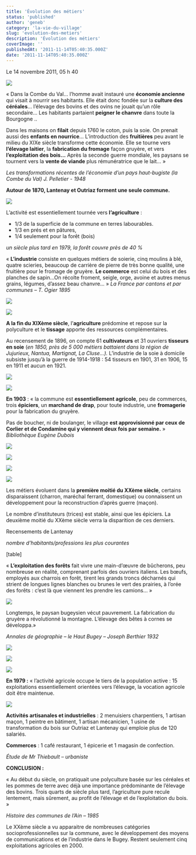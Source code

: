```yaml
---
title: 'Évolution des métiers'
status: 'published'
author: 'geneb'
category: 'la-vie-du-village'
slug: 'evolution-des-metiers'
description: 'Évolution des métiers'
coverImage: ''
publishedAt: '2011-11-14T05:40:35.000Z'
date: '2011-11-14T05:40:35.000Z'
---
```


Le 14 novembre 2011, 05 h 40


![](/img/beguelins/Windows-Live-Writer/390a05e84d25_EE1A/clip_image002_2.jpg)

« Dans la Combe du Val… l’homme avait instauré une **économie ancienne** qui visait à nourrir ses habitants. Elle était donc fondée sur la **culture des céréales**… l’élevage des bovins et des ovins ne jouait qu’un rôle secondaire… Les habitants partaient **peigner le chanvre** dans toute la Bourgogne ..

Dans les maisons on **filait** depuis 1760 le coton, puis la soie. On prenait aussi des **enfants en nourrice**… L’introduction des **fruitières** peu avant le milieu du XIXe siècle transforme cette économie. Elle se tourne vers **l’élevage laitier**, la **fabrication du fromage** façon gruyère, et vers **l’exploitation des bois…** Après la seconde guerre mondiale, les paysans se tournent vers la **vente de viande** plus rémunératrice que le lait… »

*Les transformations récentes de l’économie d’un pays haut-bugiste (la Combe du Val)  J. Pelletier - 1948*

**Autour de 1870, Lantenay et Outriaz forment une seule commune.**

![](/img/beguelins/Windows-Live-Writer/390a05e84d25_EE1A/clip_image004_2.gif)

L’activité est essentiellement tournée vers **l’agriculture** :

- 1/3 de la superficie de la commune en terres labourables.
- 1/3 en prés et en pâtures,
- 1/4 seulement pour  la forêt (bois)

*un siècle plus tard en 1979, la forêt couvre près de 40 %*

« **L’industrie** consiste en quelques métiers de soierie, cinq moulins à blé, quatre scieries, beaucoup de carrière de pierre de très bonne qualité, une fruitière pour le fromage de gruyère. **Le commerce** est celui du bois et des planches de sapin…On récolte froment, seigle, orge, avoine et autres menus grains, légumes, d’assez beau chanvre…  » *La France par cantons et par communes – T. Ogier 1895*


![](/img/beguelins/Windows-Live-Writer/390a05e84d25_EE1A/clip_image006_2.jpg)


![](/img/beguelins/Windows-Live-Writer/390a05e84d25_EE1A/clip_image008_2.jpg)

**A la fin du XIXème siècle**, l’**agriculture** prédomine et repose sur la polyculture et le **tissage** apporte des ressources complémentaires.

Au recensement de 1896, on compte 61 **cultivateurs** et 31 ouvriers **tisseurs en soie** (*en 1850, près de 5 000 métiers battaient dans la région de Jujurieux, Nantua, Martignat, La Cluse…).* L’industrie de la soie à domicile subsiste jusqu’à la guerre de 1914-1918 : 54 tisseurs en 1901, 31 en 1906, 15 en 1911 et aucun en 1921.




![](/img/beguelins/Windows-Live-Writer/390a05e84d25_EE1A/clip_image010_2.jpg)


![](/img/beguelins/Windows-Live-Writer/390a05e84d25_EE1A/clip_image012_2.jpg)

**En 1903** : « la commune est **essentiellement agricole**, peu de commerces, trois **épiciers**,
un **marchand de drap**, pour toute industrie, une **fromagerie** pour la fabrication du gruyère.

Pas de boucher, ni de boulanger, le village **est approvisionné par ceux de Corlier et de Condamine
qui y viennent deux fois par semaine.** »
*Bibliothèque Eugène Dubois*

![](/img/beguelins/Windows-Live-Writer/390a05e84d25_EE1A/clip_image014_2.jpg)


![](/img/beguelins/Windows-Live-Writer/390a05e84d25_EE1A/clip_image018_2.jpg)


![](/img/beguelins/Windows-Live-Writer/390a05e84d25_EE1A/clip_image014_2.jpg)


![](/img/beguelins/Windows-Live-Writer/390a05e84d25_EE1A/clip_image016_2.jpg)

Les métiers évoluent dans la **première moitié du XXème siècle**, certains disparaissent (charron, maréchal ferrant, domestique) ou connaissent un développement pour la reconstruction d’après guerre (maçon).

Le nombre d’instituteurs (trices) est stable, ainsi que les épiciers. La deuxième moitié du XXème siècle verra la disparition de ces derniers.

Recensements de Lantenay

 *nombre d’habitants/professions les plus courantes*

[table]

« **L’exploitation des forêts** fait vivre une main-d’œuvre de bûcherons, peu nombreuse en réalité, comprenant parfois des ouvriers italiens. Les bœufs, employés aux charrois en forêt, tirent les grands troncs décharnés qui strient de longues lignes blanches ou brunes le vert des prairies, à l’orée des forêts : c’est là que viennent les prendre les camions… »


![](/img/beguelins/Windows-Live-Writer/390a05e84d25_EE1A/numerisation0001_2.jpg)

Longtemps, le paysan bugeysien vécut pauvrement. La fabrication du gruyère a révolutionné la montagne. L’élevage des bêtes à cornes se développa.»

*Annales de géographie – le Haut Bugey – Joseph Berthier 1932*


![](/img/beguelins/Windows-Live-Writer/390a05e84d25_EE1A/clip_image022_2.jpg)


![](/img/beguelins/Windows-Live-Writer/390a05e84d25_EE1A/clip_image026_2.gif)


![](/img/beguelins/Windows-Live-Writer/390a05e84d25_EE1A/numerisation0002_2.jpg)

**En 1979 :** « l’activité agricole occupe le tiers de la population active : 15 exploitations essentiellement orientées vers l’élevage, la vocation agricole doit être maintenue.


![](/img/beguelins/Windows-Live-Writer/390a05e84d25_EE1A/clip_image028_2.jpg)

**Activités artisanales et industrielles** : 2 menuisiers charpentiers, 1 artisan maçon, 1 peintre en bâtiment, 1 artisan mécanicien, 1 usine de transformation du bois sur Outriaz et Lantenay qui emploie plus de 120 salariés.

**Commerces** : 1 café restaurant, 1 épicerie et 1 magasin de confection.

*Étude de Mr Thiebault – urbaniste*

**CONCLUSION :**

« Au début du siècle, on pratiquait une polyculture basée sur les céréales et les pommes de terre avec déjà une importance prédominante de l’élevage des bovins. Trois quarts de siècle plus tard, l’agriculture pure recule lentement, mais sûrement, au profit de l’élevage et de l’exploitation du bois. »

*Histoire des communes de l’Ain – 1985*

Le XXème siècle a vu apparaitre de nombreuses catégories socioprofessionnelles sur la commune, avec le développement des moyens de communications et de l’industrie dans le Bugey. Restent seulement cinq exploitations agricoles en 2000.
